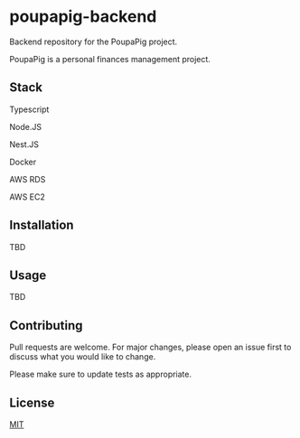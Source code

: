 # poupapig-backend

Backend repository for the PoupaPig project.

PoupaPig is a personal finances management project.

## Stack

Typescript

Node.JS

Nest.JS

Docker

AWS RDS

AWS EC2

## Installation

TBD

## Usage

TBD

## Contributing

Pull requests are welcome. For major changes, please open an issue first
to discuss what you would like to change.

Please make sure to update tests as appropriate.

## License

[MIT](https://choosealicense.com/licenses/mit/)
